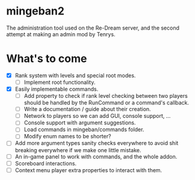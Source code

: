 # mingeban2

The administration tool used on the Re-Dream server, and the second attempt at making an admin mod by Tenrys.

# What's to come

- [x] Rank system with levels and special root modes.
    - [ ] Implement root functionality.
- [x] Easily implementable commands.
    - [ ] Add property to check if rank level checking between two players should be handled by the RunCommand or a command's callback.
    - [ ] Write a documentation / guide about their creation.
    - [ ] Network to players so we can add GUI, console support, ...
    - [ ] Console support with argument suggestions.
    - [ ] Load commands in mingeban/commands folder.
    - [ ] Modify enum names to be shorter?
- [ ] Add more argument types sanity checks everywhere to avoid shit breaking everywhere if we make one little mistake.
- [ ] An in-game panel to work with commands, and the whole addon.
- [ ] Scoreboard interactions.
- [ ] Context menu player extra properties to interact with them.